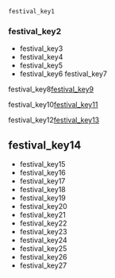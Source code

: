 ```ngMeta
festival_key1
```
### festival_key2
* festival_key3
* festival_key4
* festival_key5
* festival_key6
festival_key7

festival_key8[festival_key9](hDPt6koZ9ks)


festival_key10[festival_key11](vv2jgdeRFCE)


festival_key12[festival_key13](ds9DWTBKg0c)




## festival_key14
* festival_key15
* festival_key16
* festival_key17
* festival_key18
* festival_key19
* festival_key20
* festival_key21
* festival_key22
* festival_key23
* festival_key24
* festival_key25
* festival_key26
* festival_key27
